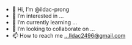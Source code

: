 - 👋 Hi, I’m @ildac-prong
- 👀 I’m interested in ...
- 🌱 I’m currently learning ...
- 💞️ I’m looking to collaborate on ...
- 📫 How to reach me ...Ildac2496@gmail.com 

<!---
ildac-prong/ildac-prong is a ✨ special ✨ repository because its `README.md` (this file) appears on your GitHub profile.
You can click the Preview link to take a look at your changes.
--->
